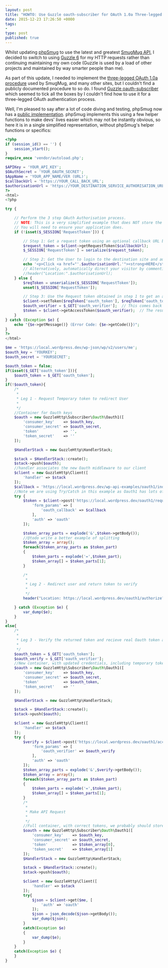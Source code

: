 ```yaml
---
layout: post
title: "HOWTO: Use Guzzle oauth-subscriber for OAuth 1.0a Three-legged OAuth Authentication"
date: 2015-12-23 17:26:50 +0000
tags:
-
type: post
published: true
---
```


Whilst updating [phpSmug](https://phpsmug.com) to use the latest and greatest [SmugMug API](https://api.smugmug.com/api/v2/doc/index.html), I decided to switch to using [Guzzle 6](https://guzzlephp.org/) for my HTTP requests rather than continuing maintaining my own code (Guzzle is used by a load of other projects and maintained by way smarter people than me).

As part of this update, I needed to implement the [three-legged OAuth 1.0a procedure](https://oauthbible.com/#oauth-10a-three-legged) used by SmugMug, and many other sites, but I couldn't find a publicly documented procedure to so do.  I found [Guzzle oauth-subscriber](https://github.com/guzzle/oauth-subscriber) which seemed to tick all the boxes by I couldn't find how to use it for a three-legged OAuth authentication process.

Well, I'm pleased to say after a lot of code diving and testing, phpSmug now has a [public implementation](https://github.com/lildude/phpSmug/blob/master/examples/example-oauth.php).  phpSmug implements this using a few helper functions to make devs' lives easier which may not be instantly obvious, so here it is in a single simplified representation, without phpSmug's helper functions or specifics:

```php
<?php
if (session_id() == '') {
    session_start();
}
require_once 'vendor/autoload.php';

$APIKey = 'YOUR_API_KEY';
$OAuthSecret = 'YOUR_OAUTH_SECRET';
$AppName = 'YOUR_APP_NAME/VER (URL)';
$callbackUrl = 'https://YOUR_CALL_BACK_URL';
$authorisationUrl = 'https://YOUR_DESTINATION_SERVICE_AUTHORISATION_URL';
?>
<html>
<?php

try {

    // Perform the 3 step OAuth Authorisation process.
    // NOTE: This is a very simplified example that does NOT store the final token.
    // You will need to ensure your application does.
    if (!isset($_SESSION['RequestToken'])) {

        // Step 1: Get a request token using an optional callback URL back to ourselves
        $request_token = $client->getRequestToken($callbackUrl);
        $_SESSION['RequestToken'] = serialize($request_token);

        // Step 2: Get the User to login to the destination site and authorise this demo
        echo '<p>Click <a href="'.$authorisationUrl.'"><strong>HERE</strong></a> to Authorize This Demo.</p>';
        // Alternatively, automatically direct your visitor by commenting out the above line in favour of this:
        //header("Location:".$authorisationUrl);
    } else {
        $reqToken = unserialize($_SESSION['RequestToken']);
        unset($_SESSION['RequestToken']);

        // Step 3: Use the Request token obtained in step 1 to get an access token
        $client->setToken($reqToken['oauth_token'], $reqToken['oauth_token_secret']);
        $oauth_verifier = $_GET['oauth_verifier'];  // This comes back with the callback request.
        $token = $client->getAccessToken($oauth_verifier);  // The results of this call is what your application needs to store.
    }
} catch (Exception $e) {
    echo "{$e->getMessage()} (Error Code: {$e->getCode()})";
}
?>
</html>
```


```php
$me = 'https://local.wordpress.dev/wp-json/wp/v2/users/me';
$oauth_key = 'YOURKEY';
$oauth_secret = 'YOURSECRET';

$oauth_token = false;
if(isset($_GET['oauth_token'])){
	$oauth_token = $_GET['oauth_token'];
}
if(!$oauth_token){
	/*
	 *
	 * Leg 1 - Request Temporary token to redirect User
	 *
	 */
	//Container for Oauth keys
	$oauth = new GuzzleHttp\Subscriber\Oauth\Oauth1([
	    'consumer_key'    => $oauth_key,
	    'consumer_secret' => $oauth_secret,
	    'token'           => '',
	    'token_secret'    => ''
	]);

	$HandlerStack = new GuzzleHttp\HandlerStack;

	$stack = $HandlerStack::create();
	$stack->push($oauth);
	//handler associates the new Oauth middleware to our client
	$client = new GuzzleHttp\Client([
	    'handler' => $stack
	]);
	$callback = 'https://local.wordpress.dev/wp-api-examples/oauth1/index.php';
	//Note we are using Try/Catch in this example as Oauth1 has lots of places to break ;)
	try {
		$token = $client->post('https://local.wordpress.dev/oauth1/request', [
		    'form_params' => [
		    	'oauth_callback' => $callback
		    ],
		    'auth' => 'oauth'
		]);

		$token_array_parts = explode('&',$token->getBody());
		//@todo write a better example of splitting
		$token_array = array();
		foreach($token_array_parts as $token_part)
		{
			$token_parts = explode('=',$token_part);
			$token_array[] = $token_parts[1];
		}

	    /*
		 *
		 * Leg 2 - Redirect user and return token to verify
		 *
		 */
	    header("Location: https://local.wordpress.dev/oauth1/authorize?oauth_token={$token_array[0]}&oauth_callback=".$callback);

	} catch (Exception $e) {
    	var_dump($e);
	}
}
else{
	/*
	 *
	 * Leg 3 - Verify the returned token and recieve real Oauth token and secret
	 *
	 */
	$oauth_token = $_GET['oauth_token'];
	$oauth_verify = $_GET['oauth_verifier'];
	//New container, with updated credentials, including temporary token
	$oauth = new GuzzleHttp\Subscriber\Oauth\Oauth1([
	    'consumer_key'    => $oauth_key,
	    'consumer_secret' => $oauth_secret,
	    'token'           => $oauth_token,
	    'token_secret'    => ''
	]);

	$HandlerStack = new GuzzleHttp\HandlerStack;

	$stack = $HandlerStack::create();
	$stack->push($oauth);

	$client = new GuzzleHttp\Client([
	    'handler' => $stack
	]);
	try {
		$verify = $client->post('https://local.wordpress.dev/oauth1/access', [
		    'form_params' => [
		    	'oauth_verifier' => $oauth_verify
		    ],
		    'auth' => 'oauth'
		]);
		$token_array_parts = explode('&',$verify->getBody());
		$token_array = array();
		foreach($token_array_parts as $token_part)
		{
			$token_parts = explode('=',$token_part);
			$token_array[] = $token_parts[1];
		}
		/*
		 *
		 * Make API Request
		 *
		 */
		//Full container, with correct tokens, we probably should store these for future calls
		$oauth = new GuzzleHttp\Subscriber\Oauth\Oauth1([
		    'consumer_key'    => $oauth_key,
		    'consumer_secret' => $oauth_secret,
		    'token'           => $token_array[0],
		    'token_secret'    => $token_array[1]
		]);
		$HandlerStack = new GuzzleHttp\HandlerStack;

		$stack = $HandlerStack::create();
		$stack->push($oauth);

		$client = new GuzzleHttp\Client([
		    'handler' => $stack
		]);
		try{
			$json = $client->get($me, [
			    'auth' => 'oauth'
			]);
			$json = json_decode($json->getBody());
			var_dump($json);
		}
		catch(Exception $e)
		{
			var_dump($e);
		}
	}
	catch(Exception $e) {	    
    }
}
```
